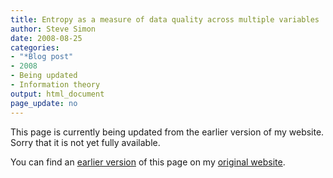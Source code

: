 ```yaml
---
title: Entropy as a measure of data quality across multiple variables
author: Steve Simon
date: 2008-08-25
categories:
- "*Blog post"
- 2008
- Being updated
- Information theory
output: html_document
page_update: no
---
```


This page is currently being updated from the earlier version of my website. Sorry that it is not yet fully available.

<!---More--->


You can find an [earlier version][sim1] of this page on my [original website][sim2].

[sim1]: http://www.pmean.com/08/MultipleVariables.html
[sim2]: http://www.pmean.com/original_site.html
